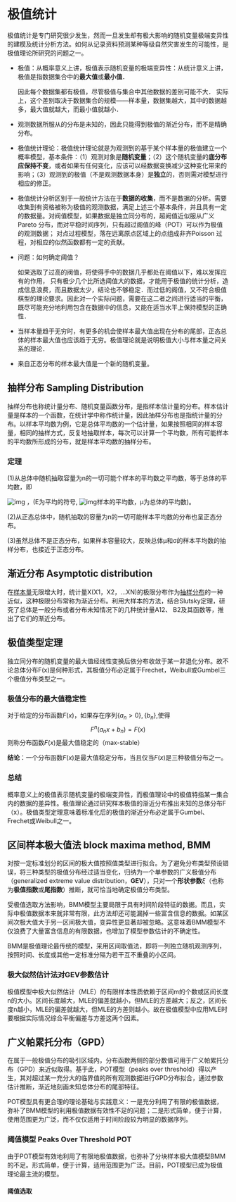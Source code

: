 # 极值统计

极值统计是专门研究很少发生，然而一旦发生却有极大影响的随机变量极端变异性的建模及统计分析方法。如何从记录资料预测某种等级自然灾害发生的可能性，是极值理论所研究的问题之一。

-   极值：从概率意义上讲，极值表示随机变量的极端变异性：从统计意义上讲，极值是指数据集合中的**最大值**或**最小值**．

    因此每个数据集都有极值，尽管极值与集合中其他数据的差别可能不大． 实际上，这个差别取决于数据集合的规模——样本量，数据集越大，其中的数据越多，最大值就越大，而最小值就越小．

-   观测数据所服从的分布是未知的，因此只能得到极值的渐近分布，而不是精确分布。

-   极值统计理论：极值统计理论就是为观测到的基于某个样本量的极值建立一个概率模型，基本条件：（1）观测对象是**随机变量**；（2）这个随机变量的**底分布应保持不变**，或者如果有任何变化，应该可以经数据变换减少这种变化带来的影响；（3）观测到的极值（不是观测数据本身）是**独立**的，否则需对模型进行相应的修正。

-   极值统计分析区别于一般统计方法在于**数据的收集**，而不是数据的分析。需要收集到有资格被称为极值的观测数据，满足上述三个基本条件，并且具有一定的数据量。对阀值模型，如果数据是独立同分布的，超阙值近似服从广义Pareto 分布，而对平稳时间序列，只有超过阁值的峰（POT）可以作为极值的观测数据； 对点过程模型，落在远离原点区域上的点组成非齐Poisson 过程，对相应的似然函数都有一定的贡献。

-   问题：如何确定阈值？

    如果选取了过高的阀值，将使得手中的数据几乎都处在阈值以下，难以发挥应有的作用， 只有极少几个比所选阈值大的数据，才能用于极值的统计分析，造成信息浪费，而且数据太少，结论也不够稳定．而过低的阁值，又不符合极值棋型的理论要求。因此对一个实际问题，需要在这二者之间进行适当的平衡，既尽可能充分地利用包含在数据中的信息，又能在适当水平上保持模型的正确性．

-   当样本量趋于无穷时，有更多的机会使样本最大值出现在分布的尾部，正态总体的样本最大值也应该趋于无穷。极值理论就是说明极值大小与样本量之间关系的理论．

-   来自正态分布的样本最大值是一个新的随机变量。

## 抽样分布 Sampling Distribution

抽样分布也称统计量分布、随机变量函数分布，是指样本估计量的分布。样本估计量是样本的一个函数，在统计学中称作统计量，因此抽样分布也是指统计量的分布。以样本平均数为例，它是总体平均数的一个估计量，如果按照相同的样本容量，相同的抽样方式，反复地抽取样本，每次可以计算一个平均数，所有可能样本的平均数所形成的分布，就是样本平均数的抽样分布。

### 定理

(1)从总体中随机抽取容量为n的一切可能个样本的平均数之平均数，等于总体的平均数，即

 ![img](https://gss1.bdstatic.com/9vo3dSag_xI4khGkpoWK1HF6hhy/baike/s%3D59/sign=681acd84fd03738dda4a0c2bb31ba464/c75c10385343fbf2630a1407bb7eca8065388ff4.jpg) ，(E为平均的符号, ![img](https://gss3.bdstatic.com/7Po3dSag_xI4khGkpoWK1HF6hhy/baike/s%3D12/sign=9f6c1f36790e0cf3a4f74af90a46ea01/8cb1cb1349540923d26ad15a9958d109b3de4996.jpg)样本的平均数，μ为总体的平均数)。

(2)从正态总体中，随机抽取的容量为n的一切可能样本平均数的分布也呈正态分布。

(3)虽然总体不是正态分布，如果样本容量较大，反映总体μ和σ的样本平均数的抽样分布，也接近于正态分布。

## 渐近分布 Asymptotic distribution

在[样本量](https://baike.baidu.com/item/样本量)无限增大时，统计量X(X1，X2，...XN)的极限分布作为[抽样分布](https://baike.baidu.com/item/抽样分布)的一种近似，这种极限分布常称为渐近分布。利用大样本的方法，结合Slutsky定理，研究了总体是一般分布或者分布未知情况下的几种统计量A12、 B2及其函数等，推出了它们的渐近分布。

## 极值类型定理

独立同分布的随机变量的最大值经线性变换后依分布收敛于某一非退化分布。故不论总体分布F(x)是何种形式，其极值分布必定属于Frechet，Weibull或Gumbel三个极值分布类型之一。

### 极值分布的最大值稳定性

对于给定的分布函数$F(x)$，如果存在序列$\{a_n>0\}, \{b_n\}$,使得
$$
F^n(a_nx+b_n)=F(x)
$$
则称分布函数$F(x)$是最大值稳定的（max-stable）

**结论**：一个分布函数$F(x)$是最大值稳定分布，当且仅当$F(x)$是三种极值分布之一。

### 总结

概率意义上的极值表示随机变量的极端变异性，而极值理论中的极值特指某一集合内的数据的差异性。极值理论通过研究样本极值的渐近分布推出未知的总体分布F（x）。极值类型定理意味着标准化后的极值的渐近分布必定属于Gumbel、Frechet或Weibull之一。

## 区间样本极大值法 block maxima method, BMM

对按一定标准划分的区间的极大值按照值类型进行拟合。为了避免分布类型预设错误，将三种类型的极值分布经过适当变化，归纳为一个单参数的广义极值分布（generalized extreme value distribution，**GEV**），只对一个**形状参数**$\xi$（也称为**极值指数**或**尾指数**）推断，就可恰当地确定极值分布类型。

受极值选取方法影响，BMM模型主要局限于具有时间阶段特征的数据。而且，实际中极值数据本来就非常有限，此方法却还可能漏掉一些富含信息的数据。如某区间次极大值大于另一区间极大值，变异性更显著却被忽略。这意味着BMM模型不仅浪费了大量富含信息的有限数据，也增加了模型参数估计的不确定性。

BMM是极值理论最传统的模型，采用区间取值法，即将一列独立随机观测序列，按照时间、长度或其他一定标准分隔为若干互不重叠的小区间。

### 极大似然估计法对GEV参数估计

极值模型中极大似然估计（MLE）的有限样本性质依赖于区间m的个数或区间长度n的大小。区间长度越大，MLE的偏差就越小，但MLE的方差越大；反之，区间长度n越小，MLE的偏差就越大，但MLE的方差则越小。故在极值模型中应用MLE时要根据实际情况综合平衡偏差与方差这两个因素。

## 广义帕累托分布（GPD）

在属于一般极值分布的吸引区域内，分布函数两侧的部分数值可用于广义帕累托分布（GPD）来近似取得。基于此，POT模型（peaks over threshold）得以产生，其对超过某一充分大的临界值的所有观测数据进行GPD分布拟合，通过参数估计推断，渐近地刻画未知总体分布的尾部特征。

POT模型具有更合理的理论基础与实践意义：一是充分利用了有限的极值数据，弥补了BMM模型的利用极值数据有效性不足的问题；二是形式简单，便于计算，使用范围更为广泛，而不仅仅适用于时间阶段较为明显的数据序列。

### 阈值模型 Peaks Over Threshold POT

由于POT模型有效地利用了有限地极值数据，也弥补了分块样本极大值模型BMM的不足。形式简单，便于计算，适用范围更为广泛。目前，POT模型已成为极值理论最主流的模型。

#### 阈值选取

